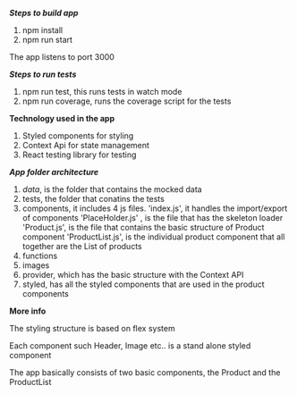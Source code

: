 _**Steps to build app**_

1) npm install
2) npm run start

The app listens to port 3000

**_Steps to run tests_**
1) npm run test, this runs tests in watch mode
2) npm run coverage, runs the coverage script for the tests


**Technology used in the app**

1) Styled components for styling
2) Context Api for state management
3) React testing library for testing

_**App folder architecture**_
1) _data_, is the folder that contains the mocked data
2) tests, the folder that conatins the tests
3) components, it includes 4 js files.
'index.js', it handles the import/export of components
'PlaceHolder.js' , is the file that has the skeleton loader
'Product.js', is the file that contains the basic structure of Product component
'ProductList.js', is the individual product component that all together are the List of products
4) functions
5) images
6) provider, which has the basic structure with the Context API
7) styled, has all the styled components that are used in the product components

**More info**

The styling structure is based on flex system

Each component such Header, Image etc.. is a stand alone styled component

The app basically consists of two basic components, the Product and the ProductList

 
